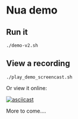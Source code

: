 # Nua demo

## Run it

```shell
./demo-v2.sh
```

## View a recording

```shell
./play_demo_screencast.sh
```

Or view it online:

[![asciicast](https://asciinema.org/a/xErRCNhjik9l9NNlpet8fBTcJ.svg)](https://asciinema.org/a/xErRCNhjik9l9NNlpet8fBTcJ)

More to come....
